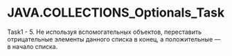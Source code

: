 # JAVA.COLLECTIONS_Optionals_Task
Task1 - 
5. Не используя вспомогательных объектов, переставить отрицательные элементы данного списка в конец, а положительные — в начало списка.
